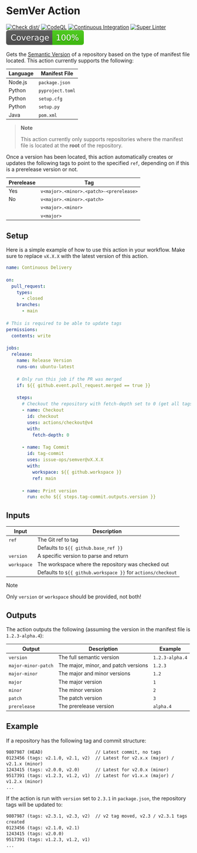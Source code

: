 # SemVer Action

[![Check dist/](https://github.com/issue-ops/semver/actions/workflows/check-dist.yml/badge.svg)](https://github.com/issue-ops/semver/actions/workflows/check-dist.yml)
[![CodeQL](https://github.com/issue-ops/semver/actions/workflows/codeql.yml/badge.svg)](https://github.com/issue-ops/semver/actions/workflows/codeql.yml)
[![Continuous Integration](https://github.com/issue-ops/semver/actions/workflows/continuous-integration.yml/badge.svg)](https://github.com/issue-ops/semver/actions/workflows/continuous-integration.yml)
[![Super Linter](https://github.com/issue-ops/semver/actions/workflows/super-linter.yml/badge.svg)](https://github.com/issue-ops/semver/actions/workflows/super-linter.yml)
[![Code Coverage](./badges/coverage.svg)](./badges/coverage.svg)

Gets the [Semantic Version](https://semver.org/) of a repository based on the
type of manifest file located. This action currently supports the following:

| Language | Manifest File    |
| -------- | ---------------- |
| Node.js  | `package.json`   |
| Python   | `pyproject.toml` |
| Python   | `setup.cfg`      |
| Python   | `setup.py`       |
| Java     | `pom.xml`        |

> **Note**
>
> This action currently only supports repositories where the manifest file is
> located at the **root** of the repository.

Once a version has been located, this action automatically creates or updates
the following tags to point to the specified `ref`, depending on if this is a
prerelease version or not.

| Prerelease | Tag                                     |
| ---------- | --------------------------------------- |
| Yes        | `v<major>.<minor>.<patch>-<prerelease>` |
| No         | `v<major>.<minor>.<patch>`              |
|            | `v<major>.<minor>`                      |
|            | `v<major>`                              |

## Setup

Here is a simple example of how to use this action in your workflow. Make sure
to replace `vX.X.X` with the latest version of this action.

```yml
name: Continuous Delivery

on:
  pull_request:
    types:
      - closed
    branches:
      - main

# This is required to be able to update tags
permissions:
  contents: write

jobs:
  release:
    name: Release Version
    runs-on: ubuntu-latest

    # Only run this job if the PR was merged
    if: ${{ github.event.pull_request.merged == true }}

    steps:
      # Checkout the repository with fetch-depth set to 0 (get all tags)
      - name: Checkout
        id: checkout
        uses: actions/checkout@v4
        with:
          fetch-depth: 0

      - name: Tag Commit
        id: tag-commit
        uses: issue-ops/semver@vX.X.X
        with:
          workspace: ${{ github.workspace }}
          ref: main

      - name: Print version
        run: echo ${{ steps.tag-commit.outputs.version }}
```

## Inputs

| Input       | Description                                                  |
| ----------- | ------------------------------------------------------------ |
| `ref`       | The Git ref to tag                                           |
|             | Defaults to `${{ github.base_ref }}`                         |
| `version`   | A specific version to parse and return                       |
| `workspace` | The workspace where the repository was checked out           |
|             | Defaults to `${{ github.workspace }}` for `actions/checkout` |

> [!NOTE]
>
> Only `version` or `workspace` should be provided, not both!

## Outputs

The action outputs the following (assuming the version in the manifest file is
`1.2.3-alpha.4`):

| Output              | Description                          | Example         |
| ------------------- | ------------------------------------ | --------------- |
| `version`           | The full semantic version            | `1.2.3-alpha.4` |
| `major-minor-patch` | The major, minor, and patch versions | `1.2.3`         |
| `major-minor`       | The major and minor versions         | `1.2`           |
| `major`             | The major version                    | `1`             |
| `minor`             | The minor version                    | `2`             |
| `patch`             | The patch version                    | `3`             |
| `prerelease`        | The prerelease version               | `alpha.4`       |

## Example

If a repository has the following tag and commit structure:

```plain
9807987 (HEAD)                    // Latest commit, no tags
0123456 (tags: v2.1.0, v2.1, v2)  // Latest for v2.x.x (major) / v2.1.x (minor)
1243415 (tags: v2.0.0, v2.0)      // Latest for v2.0.x (minor)
9517391 (tags: v1.2.3, v1.2, v1)  // Latest for v1.x.x (major) / v1.2.x (minor)
...
```

If the action is run with `version` set to `2.3.1` in `package.json`, the
repository tags will be updated to:

```plain
9807987 (tags: v2.3.1, v2.3, v2)  // v2 tag moved, v2.3 / v2.3.1 tags created
0123456 (tags: v2.1.0, v2.1)
1243415 (tags: v2.0.0)
9517391 (tags: v1.2.3, v1.2, v1)
...
```
